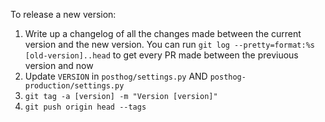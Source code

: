To release a new version:

1. Write up a changelog of all the changes made between the current version and the new version. You can run 
`git log --pretty=format:%s [old-version]..head`
 to get every PR made between the previuous version and now
2. Update `VERSION` in `posthog/settings.py` AND `posthog-production/settings.py`
3. `git tag -a [version] -m "Version [version]"`
4. `git push origin head --tags`
